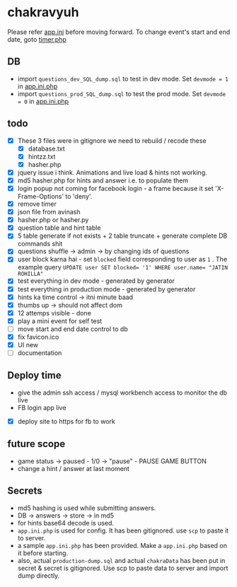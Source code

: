 # chakravyuh

Please refer [app.ini](./app.ini.php) before moving forward.
To change event's start and end date, goto [timer.php](./timer.php)

## DB

- import `questions_dev_SQL_dump.sql` to test in dev mode. Set `devmode = 1` in [app.ini.php](./app.ini.php)
- import `questions_prod_SQL_dump.sql` to test the prod mode. Set `devmode = 0` in [app.ini.php](./app.ini.php)

## todo

- [x] These 3 files were in gitignore we need to rebuild / recode these
  - [x] database.txt
  - [x] hintzz.txt
  - [x] hasher.php
- [x] jquery issue i think. Animations and live load & hints not working.
- [x] md5 hasher.php for hints and answer i.e. to populate them
- [x] login popup not coming for facebook login - a frame because it set 'X-Frame-Options' to 'deny'.
- [x] remove timer
- [x] json file from avinash
- [x] hasher.php or hasher.py
- [x] question table and hint table
- [x] 5 table generate if not exists + 2 table truncate + generate complete DB commands shit
- [x] questions shuffle -> admin -> by changing ids of questions
- [x] user block karna hai - set `blocked` field corresponding to user as `1` . The example query `UPDATE user SET blocked= '1' WHERE user.name= "JATIN ROHILLA"`
- [x] test everything in dev mode - generated by generator
- [x] test everything in production mode - generated by generator
- [x] hints ka time control -> itni minute baad
- [x] thumbs up -> should not affect dom
- [x] 12 attemps visible - done
- [x] play a mini event for self test
- [ ] move start and end date control to db
- [x] fix favicon.ico
- [x] UI new
- [ ] documentation

## Deploy time

- give the admin ssh access / mysql workbench access to monitor the db live
- FB login app live
- [x] deploy site to https for fb to work

## future scope

- game status -> paused - 1/0 -> "pause" - PAUSE GAME BUTTON
- change a hint / answer at last moment

## Secrets

- md5 hashing is used while submitting answers.
- DB -> answers -> store -> in md5
- for hints base64 decode is used.
- `app.ini.php` is used for config. It has been gitignored. use `scp` to paste it to server.
- a sample `app.ini.php` has been provided. Make a `app.ini.php` based on it before starting.
- also, actual `production-dump.sql` and actual `chakraData` has been put in secret & secret is gitignored. Use scp to paste data to server and import dump directly.
